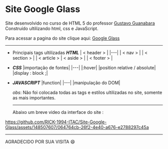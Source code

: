 # Site Google Glass

Site desenvolvido no curso de HTML 5 do professor [Gustavo Guanabara](https://github.com/gustavoguanabara)
Construído ultilizando html, css e JavaScript.

Para acessar a pagina do site clique aqui: [Google Glass](https://rick-1994-itac.github.io/Site-Google-Glass/index.html)
***

* Principais tags ultilizadas **_HTML_**
  | < header > |
  |---|
  | < nav > |
  | < section > |
  | < article >
  | < aside > |
  | < footer > |

* **_CSS_**
  |importação de fontes|
  |---|
  |:hover|
  |position relative / absolute|
  |display : block ;|

* **_JAVASCRIPT_**
  |function|
  |---|
  |manipulação do DOM|
 
  _obs_: Não foi colocada todas as tags e estilos ultilizadas no site, somente as mais importantes.
   ***
  Abaixo um breve video da interface do site :
  

https://github.com/RICK-1994-ITAC/Site-Google-Glass/assets/148507607/064764cb-26f2-4e40-a676-e2788297c45a
***
AGRADECIDO POR SUA VISITA 😄

